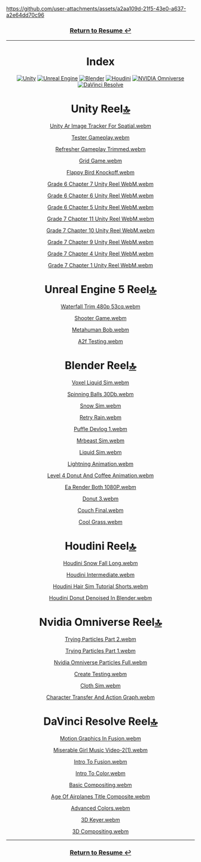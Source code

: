 


https://github.com/user-attachments/assets/a2aa109d-21f5-43e0-a637-a2e64dd70c96



<div align="center">
  <h3><a href = https://github.com/KenzKD>Return to Resume &#8617;</a></h3>
<hr>

  <h1 id="index">Index</h1>
  <p>
    <a href="#unity-reel"><img src="https://img.shields.io/badge/unity-white.svg?style=for-the-badge&amp;logo=unity&amp;logoColor=black" alt="Unity"></a>
    <a href="#unreal-engine-5-reel"><img src="https://img.shields.io/badge/unreal_engine-%23313131.svg?style=for-the-badge&amp;logo=unrealengine&amp;logoColor=white" alt="Unreal Engine"></a>
    <a href="#blender-reel"><img src="https://img.shields.io/badge/blender-%23E87D0D.svg?style=for-the-badge&amp;logo=blender&amp;logoColor=white" alt="Blender"></a>
    <a href="#houdini-reel"><img src="https://img.shields.io/badge/Houdini-%23FF4713?style=for-the-badge&amp;logo=houdini&amp;logoColor=white" alt="Houdini"></a>
    <a href="#nvidia-omniverse-reel"><img src="https://img.shields.io/badge/NVIDIA_Omniverse-%2376B900.svg?style=for-the-badge&amp;logo=nVIDIA&amp;logoColor=white" alt="NVIDIA Omniverse"></a>
    <a href="#davinci-resolve-reel"><img src="https://img.shields.io/badge/DaVinci%20Resolve-%23233A51?style=for-the-badge&amp;logo=davinciresolve" alt="DaVinci Resolve"></a>
  </p>


<h1 id="unity-reel-index-">Unity Reel<a href="#index">🔝</a></h1>

<p><a href="https://github.com/user-attachments/assets/99639aa4-07f3-4114-994d-c05e7184e1dc">Unity Ar Image Tracker For Spatial.webm</a></p>
<p><a href="https://github.com/user-attachments/assets/7a74882e-d533-4418-bdc0-9b578b86e108">Tester Gameplay.webm</a></p>
<p><a href="https://github.com/user-attachments/assets/2ef42573-81c7-4e12-a6b7-18985eed14c3">Refresher Gameplay Trimmed.webm</a></p>
<p><a href="https://github.com/user-attachments/assets/672e766f-f04e-4b23-addb-460c3ef7c0a2">Grid Game.webm</a></p>
<p><a href="https://github.com/user-attachments/assets/f0a4650b-ee83-4cc4-bf72-692d232bde61">Flappy Bird Knockoff.webm</a></p>

<p><a href="https://github.com/user-attachments/assets/4f52a2d9-1cb7-42ad-8bfc-f2c20171b013">Grade 6 Chapter 7 Unity Reel WebM.webm</a></p>
<p><a href="https://github.com/user-attachments/assets/0363ddaa-2e7c-4d21-81df-495700d4e2b4">Grade 6 Chapter 6 Unity Reel WebM.webm</a></p>
<p><a href="https://github.com/user-attachments/assets/1bdb3ece-ba1a-499a-aba9-f720ec3f68fa">Grade 6 Chapter 5 Unity Reel WebM.webm</a></p>

<p><a href="https://github.com/user-attachments/assets/68dd9f20-7aa7-4fc3-94b2-8fa1ef91b71b">Grade 7 Chapter 11 Unity Reel WebM.webm</a></p>
<p><a href="https://github.com/user-attachments/assets/b057d431-0725-4bed-a211-62f3d16b784a">Grade 7 Chapter 10 Unity Reel WebM.webm</a></p>
<p><a href="https://github.com/user-attachments/assets/36878342-d80d-4da9-89e4-95f71c6c2987">Grade 7 Chapter 9 Unity Reel WebM.webm</a></p>
<p><a href="https://github.com/user-attachments/assets/ea354bef-604b-4805-940c-c35fead6b8f8">Grade 7 Chapter 4 Unity Reel WebM.webm</a></p>
<p><a href="https://github.com/user-attachments/assets/935a1867-c6b7-49aa-b5a4-5a69bca116e9">Grade 7 Chapter 1 Unity Reel WebM.webm</a></p>


<h1 id="unreal-engine-5-reel-index-">Unreal Engine 5 Reel<a href="#index">🔝</a></h1>

<p><a href="https://github.com/user-attachments/assets/705eb10f-56da-4cde-bff6-5a2c788d28c2">Waterfall Trim 480p 53cq.webm</a></p>
<p><a href="https://github.com/user-attachments/assets/3e1e3e80-63db-4492-aacb-173aa93645c5">Shooter Game.webm</a></p>
<p><a href="https://github.com/user-attachments/assets/89bb0c92-074e-41d6-8083-a0691600e6a3">Metahuman Bob.webm</a></p>
<p><a href="https://github.com/user-attachments/assets/cb435cb1-0d14-4be4-a0d6-c2862fe7e980">A2f Testing.webm</a></p>


<h1 id="blender-reel-index-">Blender Reel<a href="#index">🔝</a></h1>

<p><a href="https://github.com/user-attachments/assets/812a2745-cef6-49c6-b06d-e83238e0c9ff">Voxel Liquid Sim.webm</a></p>
<p><a href="https://github.com/user-attachments/assets/709459b7-12f9-474d-8f0c-1dc34d6ee107">Spinning Balls 30Db.webm</a></p>
<p><a href="https://github.com/user-attachments/assets/d8a01607-4125-4ca1-9e83-b2b31805f618">Snow Sim.webm</a></p>
<p><a href="https://github.com/user-attachments/assets/73e3f4ff-c37d-45ab-b3be-dae65ed70a03">Retry Rain.webm</a></p>
<p><a href="https://github.com/user-attachments/assets/685baf51-f951-410d-ae31-5efe3dbeba80">Puffle Devlog 1.webm</a></p>
<p><a href="https://github.com/user-attachments/assets/11418c30-2642-4786-bda1-1cf359a7a005">Mrbeast Sim.webm</a></p>
<p><a href="https://github.com/user-attachments/assets/e689d3b8-8636-4d69-a347-32194256911f">Liquid Sim.webm</a></p>
<p><a href="https://github.com/user-attachments/assets/7f90f6e2-281f-425f-a78e-ca3d33802a05">Lightning Animation.webm</a></p>
<p><a href="https://github.com/user-attachments/assets/7b8cc635-0190-40b3-8b75-f42b78890d29">Level 4 Donut And Coffee Animation.webm</a></p>
<p><a href="https://github.com/user-attachments/assets/6093381c-146c-4fcc-b2e7-2e978795d0a4">Ea Render Both 1080P.webm</a></p>
<p><a href="https://github.com/user-attachments/assets/1a467b89-b7da-4c53-87f7-a9f008598c83">Donut 3.webm</a></p>
<p><a href="https://github.com/user-attachments/assets/8fc571aa-db83-4c46-b983-73307190e48c">Couch Final.webm</a></p>
<p><a href="https://github.com/user-attachments/assets/4c5a39bc-eeca-4550-a720-e77ac60ea4c4">Cool Grass.webm</a></p>


<h1 id="houdini-reel-index-">Houdini Reel<a href="#index">🔝</a></h1>

<p><a href="https://github.com/user-attachments/assets/1df88e11-a0c8-43d8-9e45-697bc84fee19">Houdini Snow Fall Long.webm</a></p>
<p><a href="https://github.com/user-attachments/assets/30ef47da-efa5-4c64-a570-1c5d141a713e">Houdini Intermediate.webm</a></p>
<p><a href="https://github.com/user-attachments/assets/0a352467-bf6b-482a-a820-4947215f2c5e">Houdini Hair Sim Tutorial Shorts.webm</a></p>
<p><a href="https://github.com/user-attachments/assets/12363ec1-d676-4f01-96cb-917ce72f910b">Houdini Donut Denoised In Blender.webm</a></p>


<h1 id="nvidia-omniverse-reel-index-">Nvidia Omniverse Reel<a href="#index">🔝</a></h1>

<p><a href="https://github.com/user-attachments/assets/06f5503a-a3c3-484b-aec9-e43de473de04">Trying Particles Part 2.webm</a></p>
<p><a href="https://github.com/user-attachments/assets/5c350706-0994-4cfe-a772-14300fda3a4d">Trying Particles Part 1.webm</a></p>
<p><a href="https://github.com/user-attachments/assets/5aa4221d-660c-402f-b89c-e1c648b82f84">Nvidia Omniverse Particles Full.webm</a></p>
<p><a href="https://github.com/user-attachments/assets/52933711-f348-4154-b4ce-1f9913ed777b">Create Testing.webm</a></p>
<p><a href="https://github.com/user-attachments/assets/cb7f272e-9f64-4d14-8065-a294c209c120">Cloth Sim.webm</a></p>
<p><a href="https://github.com/user-attachments/assets/7fcf6b06-c16a-4eee-bd23-475804c4ea08">Character Transfer And Action Graph.webm</a></p>


<h1 id="davinci-resolve-reel-index-">DaVinci Resolve Reel<a href="#index">🔝</a></h1>

<p><a href="https://github.com/user-attachments/assets/b3d902fe-1675-41d8-acf2-7f85767a9cd8">Motion Graphics In Fusion.webm</a></p>
<p><a href="https://github.com/user-attachments/assets/f8125c56-3cc2-4191-8906-802bbfac8a48">Miserable Girl Music Video-2(1).webm</a></p>
<p><a href="https://github.com/user-attachments/assets/1cc15a8b-54c0-46c8-800d-a0f5cb7ddd3c">Intro To Fusion.webm</a></p>
<p><a href="https://github.com/user-attachments/assets/f8c539b3-65a8-465b-9fb8-572c927d7b38">Intro To Color.webm</a></p>
<p><a href="https://github.com/user-attachments/assets/25c405b0-d526-479a-95a4-d400ba35a62d">Basic Compositing.webm</a></p>
<p><a href="https://github.com/user-attachments/assets/bb8aea8e-433d-4e9b-9f57-4297a0e72ed8">Age Of Airplanes Title Composite.webm</a></p>
<p><a href="https://github.com/user-attachments/assets/dd8d2633-97da-4233-bbed-7d33760baacb">Advanced Colors.webm</a></p>
<p><a href="https://github.com/user-attachments/assets/54daa189-d11d-4757-a5eb-50fefdcb455b">3D Keyer.webm</a></p>
<p><a href="https://github.com/user-attachments/assets/1a8bb81b-b197-481f-926f-1a562c4f27f4">3D Compositing.webm</a></p>

<hr>
  <h3><a href = https://github.com/KenzKD>Return to Resume &#8617;</a></h3>
</div>
